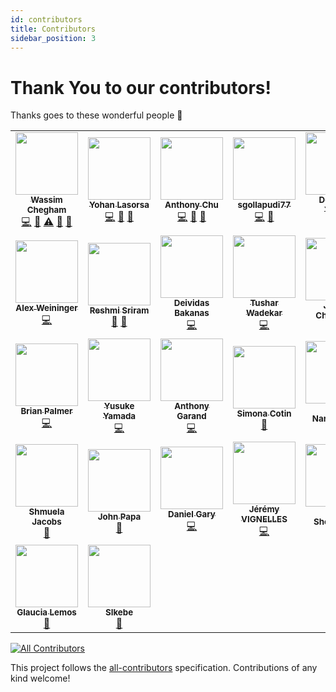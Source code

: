```yaml
---
id: contributors
title: Contributors
sidebar_position: 3
---
```


# Thank You to our contributors!

Thanks goes to these wonderful people 🎉

<!-- ALL-CONTRIBUTORS-LIST:START - Do not remove or modify this section -->
<!-- prettier-ignore-start -->
<!-- markdownlint-disable -->
<table>
  <tr>
    <td align="center"><a href="https://wassim.dev/"><img src="https://avatars.githubusercontent.com/u/1699357?v=4?s=100" width="100px;" alt=""/><br /><sub><b>Wassim Chegham</b></sub></a><br /><a href="https://github.com/Azure/static-web-apps-cli/commits?author=manekinekko" title="Code">💻</a> <a href="#maintenance-manekinekko" title="Maintenance">🚧</a> <a href="https://github.com/Azure/static-web-apps-cli/commits?author=manekinekko" title="Tests">⚠️</a> <a href="https://github.com/Azure/static-web-apps-cli/pulls?q=is%3Apr+reviewed-by%3Amanekinekko" title="Reviewed Pull Requests">👀</a> <a href="#tool-manekinekko" title="Tools">🔧</a></td>
    <td align="center"><a href="https://github.com/sinedied"><img src="https://avatars.githubusercontent.com/u/593151?v=4?s=100" width="100px;" alt=""/><br /><sub><b>Yohan Lasorsa</b></sub></a><br /><a href="https://github.com/Azure/static-web-apps-cli/commits?author=sinedied" title="Code">💻</a> <a href="https://github.com/Azure/static-web-apps-cli/commits?author=sinedied" title="Documentation">📖</a> <a href="https://github.com/Azure/static-web-apps-cli/pulls?q=is%3Apr+reviewed-by%3Asinedied" title="Reviewed Pull Requests">👀</a></td>
    <td align="center"><a href="https://anthonychu.ca/"><img src="https://avatars.githubusercontent.com/u/3982077?v=4?s=100" width="100px;" alt=""/><br /><sub><b>Anthony Chu</b></sub></a><br /><a href="https://github.com/Azure/static-web-apps-cli/commits?author=anthonychu" title="Code">💻</a> <a href="#projectManagement-anthonychu" title="Project Management">📆</a> <a href="https://github.com/Azure/static-web-apps-cli/commits?author=anthonychu" title="Documentation">📖</a></td>
    <td align="center"><a href="https://github.com/sgollapudi77"><img src="https://avatars.githubusercontent.com/u/85578033?v=4?s=100" width="100px;" alt=""/><br /><sub><b>sgollapudi77</b></sub></a><br /><a href="https://github.com/Azure/static-web-apps-cli/commits?author=sgollapudi77" title="Code">💻</a> <a href="#maintenance-sgollapudi77" title="Maintenance">🚧</a></td>
    <td align="center"><a href="https://devansuyadav.live/"><img src="https://avatars.githubusercontent.com/u/62554685?v=4?s=100" width="100px;" alt=""/><br /><sub><b>Devansu Yadav</b></sub></a><br /><a href="https://github.com/Azure/static-web-apps-cli/commits?author=Devansu-Yadav" title="Code">💻</a></td>
    <td align="center"><a href="https://www.aaron-powell.com/"><img src="https://avatars.githubusercontent.com/u/434140?v=4?s=100" width="100px;" alt=""/><br /><sub><b>Aaron Powell</b></sub></a><br /><a href="https://github.com/Azure/static-web-apps-cli/commits?author=aaronpowell" title="Code">💻</a></td>
    <td align="center"><a href="https://github.com/horihiro"><img src="https://avatars.githubusercontent.com/u/4566555?v=4?s=100" width="100px;" alt=""/><br /><sub><b>Hirofumi Horikawa</b></sub></a><br /><a href="https://github.com/Azure/static-web-apps-cli/commits?author=horihiro" title="Code">💻</a></td>
  </tr>
  <tr>
    <td align="center"><a href="https://github.com/alexweininger"><img src="https://avatars.githubusercontent.com/u/12476526?v=4?s=100" width="100px;" alt=""/><br /><sub><b>Alex Weininger</b></sub></a><br /><a href="https://github.com/Azure/static-web-apps-cli/commits?author=alexweininger" title="Code">💻</a></td>
    <td align="center"><a href="https://github.com/Reshmi-Sriram"><img src="https://avatars.githubusercontent.com/u/85954235?v=4?s=100" width="100px;" alt=""/><br /><sub><b>Reshmi Sriram</b></sub></a><br /><a href="https://github.com/Azure/static-web-apps-cli/commits?author=Reshmi-Sriram" title="Documentation">📖</a> <a href="#projectManagement-Reshmi-Sriram" title="Project Management">📆</a></td>
    <td align="center"><a href="https://bakanas.lt/"><img src="https://avatars.githubusercontent.com/u/13733045?v=4?s=100" width="100px;" alt=""/><br /><sub><b>Deividas Bakanas</b></sub></a><br /><a href="https://github.com/Azure/static-web-apps-cli/commits?author=DeividasBakanas" title="Code">💻</a></td>
    <td align="center"><a href="http://tush.wordpress.com/"><img src="https://avatars.githubusercontent.com/u/153876?v=4?s=100" width="100px;" alt=""/><br /><sub><b>Tushar Wadekar</b></sub></a><br /><a href="https://github.com/Azure/static-web-apps-cli/commits?author=tush" title="Code">💻</a></td>
    <td align="center"><a href="http://jameschambers.com/"><img src="https://avatars.githubusercontent.com/u/1197383?v=4?s=100" width="100px;" alt=""/><br /><sub><b>James Chambers</b></sub></a><br /><a href="https://github.com/Azure/static-web-apps-cli/commits?author=MisterJames" title="Documentation">📖</a></td>
    <td align="center"><a href="https://www.watfordconsulting.com/"><img src="https://avatars.githubusercontent.com/u/5949502?v=4?s=100" width="100px;" alt=""/><br /><sub><b>Daniel Watford</b></sub></a><br /><a href="https://github.com/Azure/static-web-apps-cli/commits?author=danwatford" title="Code">💻</a></td>
    <td align="center"><a href="http://www.jenlooper.com/"><img src="https://avatars.githubusercontent.com/u/1450004?v=4?s=100" width="100px;" alt=""/><br /><sub><b>Jen Looper</b></sub></a><br /><a href="https://github.com/Azure/static-web-apps-cli/commits?author=jlooper" title="Documentation">📖</a></td>
  </tr>
  <tr>
    <td align="center"><a href="http://codekitchen.net/"><img src="https://avatars.githubusercontent.com/u/52172?v=4?s=100" width="100px;" alt=""/><br /><sub><b>Brian Palmer</b></sub></a><br /><a href="https://github.com/Azure/static-web-apps-cli/commits?author=codekitchen" title="Code">💻</a></td>
    <td align="center"><a href="http://teitoku-window.hatenablog.com/"><img src="https://avatars.githubusercontent.com/u/1955233?v=4?s=100" width="100px;" alt=""/><br /><sub><b>Yusuke Yamada</b></sub></a><br /><a href="https://github.com/Azure/static-web-apps-cli/commits?author=yamachu" title="Code">💻</a></td>
    <td align="center"><a href="https://github.com/garand"><img src="https://avatars.githubusercontent.com/u/82437?v=4?s=100" width="100px;" alt=""/><br /><sub><b>Anthony Garand</b></sub></a><br /><a href="https://github.com/Azure/static-web-apps-cli/commits?author=garand" title="Code">💻</a></td>
    <td align="center"><a href="https://github.com/simonaco"><img src="https://avatars.githubusercontent.com/u/1573904?v=4?s=100" width="100px;" alt=""/><br /><sub><b>Simona Cotin</b></sub></a><br /><a href="https://github.com/Azure/static-web-apps-cli/commits?author=simonaco" title="Documentation">📖</a></td>
    <td align="center"><a href="http://www.linkedin.com/in/nityan"><img src="https://avatars.githubusercontent.com/u/279083?v=4?s=100" width="100px;" alt=""/><br /><sub><b>Nitya Narasimhan</b></sub></a><br /><a href="https://github.com/Azure/static-web-apps-cli/commits?author=nitya" title="Documentation">📖</a></td>
    <td align="center"><a href="https://github.com/GeekTrainer"><img src="https://avatars.githubusercontent.com/u/6109729?v=4?s=100" width="100px;" alt=""/><br /><sub><b>Christopher Harrison</b></sub></a><br /><a href="https://github.com/Azure/static-web-apps-cli/commits?author=GeekTrainer" title="Code">💻</a></td>
    <td align="center"><a href="https://www.santoshyadav.dev/"><img src="https://avatars.githubusercontent.com/u/11923975?v=4?s=100" width="100px;" alt=""/><br /><sub><b>Santosh Yadav</b></sub></a><br /><a href="https://github.com/Azure/static-web-apps-cli/commits?author=santoshyadavdev" title="Code">💻</a></td>
  </tr>
  <tr>
    <td align="center"><a href="https://github.com/shmool"><img src="https://avatars.githubusercontent.com/u/4953875?v=4?s=100" width="100px;" alt=""/><br /><sub><b>Shmuela Jacobs</b></sub></a><br /><a href="https://github.com/Azure/static-web-apps-cli/commits?author=shmool" title="Documentation">📖</a></td>
    <td align="center"><a href="http://johnpapa.net/"><img src="https://avatars.githubusercontent.com/u/1202528?v=4?s=100" width="100px;" alt=""/><br /><sub><b>John Papa</b></sub></a><br /><a href="https://github.com/Azure/static-web-apps-cli/commits?author=johnpapa" title="Documentation">📖</a></td>
    <td align="center"><a href="https://github.com/danielgary"><img src="https://avatars.githubusercontent.com/u/5438098?v=4?s=100" width="100px;" alt=""/><br /><sub><b>Daniel Gary</b></sub></a><br /><a href="https://github.com/Azure/static-web-apps-cli/commits?author=danielgary" title="Code">💻</a></td>
    <td align="center"><a href="https://github.com/jeremyVignelles"><img src="https://avatars.githubusercontent.com/u/3399355?v=4?s=100" width="100px;" alt=""/><br /><sub><b>Jérémy VIGNELLES</b></sub></a><br /><a href="https://github.com/Azure/static-web-apps-cli/commits?author=jeremyVignelles" title="Code">💻</a></td>
    <td align="center"><a href="http://craigshoemaker.io/"><img src="https://avatars.githubusercontent.com/u/127797?v=4?s=100" width="100px;" alt=""/><br /><sub><b>Craig Shoemaker</b></sub></a><br /><a href="https://github.com/Azure/static-web-apps-cli/commits?author=craigshoemaker" title="Documentation">📖</a></td>
    <td align="center"><a href="https://github.com/anfibiacreativa"><img src="https://avatars.githubusercontent.com/u/4014025?v=4?s=100" width="100px;" alt=""/><br /><sub><b>Natalia Venditto</b></sub></a><br /><a href="#research-anfibiacreativa" title="Research">🔬</a> <a href="#userTesting-anfibiacreativa" title="User Testing">📓</a> <a href="https://github.com/Azure/static-web-apps-cli/commits?author=anfibiacreativa" title="Documentation">📖</a></td>
    <td align="center"><a href="https://fhinkel.rocks/"><img src="https://avatars.githubusercontent.com/u/101553?v=4?s=100" width="100px;" alt=""/><br /><sub><b>F. Hinkelmann</b></sub></a><br /><a href="#userTesting-fhinkel" title="User Testing">📓</a></td>
  </tr>
  <tr>
    <td align="center"><a href="https://github.com/glaucia86"><img src="https://avatars.githubusercontent.com/u/1631477?v=4?s=100" width="100px;" alt=""/><br /><sub><b>Glaucia Lemos</b></sub></a><br /><a href="#userTesting-glaucia86" title="User Testing">📓</a></td>
    <td align="center"><a href="https://github.com/SIkebe"><img src="https://avatars.githubusercontent.com/u/17608272?v=4?s=100" width="100px;" alt=""/><br /><sub><b>SIkebe</b></sub></a><br /><a href="https://github.com/Azure/static-web-apps-cli/commits?author=SIkebe" title="Documentation">📖</a></td>
  </tr>
</table>

<!-- markdownlint-restore -->
<!-- prettier-ignore-end -->

<!-- ALL-CONTRIBUTORS-LIST:END -->

<!-- ALL-CONTRIBUTORS-BADGE:START - Do not remove or modify this section -->
[![All Contributors](https://img.shields.io/badge/all_contributors-30-orange.svg?style=flat-square)](#contributors-)
<!-- ALL-CONTRIBUTORS-BADGE:END -->

This project follows the [all-contributors](https://github.com/all-contributors/all-contributors) specification. Contributions of any kind welcome!
